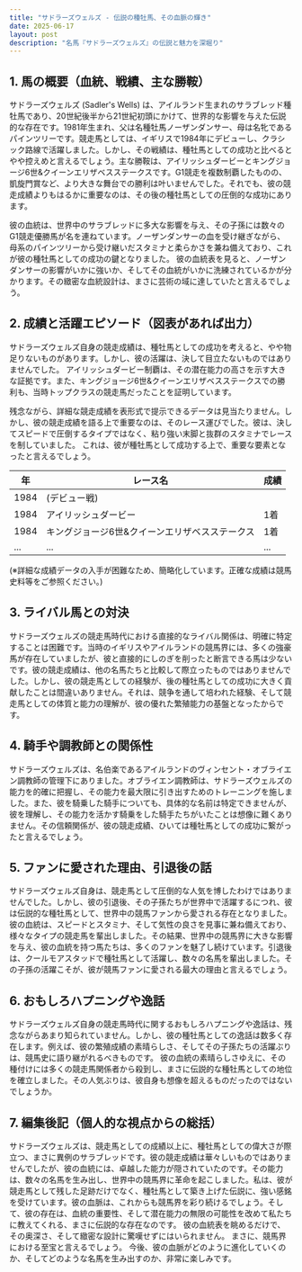 ```yaml
---
title: "サドラーズウェルズ - 伝説の種牡馬、その血脈の輝き"
date: 2025-06-17
layout: post
description: "名馬『サドラーズウェルズ』の伝説と魅力を深堀り"
---
```


## 1. 馬の概要（血統、戦績、主な勝鞍）

サドラーズウェルズ (Sadler's Wells) は、アイルランド生まれのサラブレッド種牡馬であり、20世紀後半から21世紀初頭にかけて、世界的な影響を与えた伝説的な存在です。1981年生まれ、父は名種牡馬ノーザンダンサー、母は名牝であるパインツリーです。競走馬としては、イギリスで1984年にデビューし、クラシック路線で活躍しました。しかし、その戦績は、種牡馬としての成功と比べるとやや控えめと言えるでしょう。主な勝鞍は、アイリッシュダービーとキングジョージ6世&クイーンエリザベスステークスです。G1競走を複数制覇したものの、凱旋門賞など、より大きな舞台での勝利は叶いませんでした。それでも、彼の競走成績よりもはるかに重要なのは、その後の種牡馬としての圧倒的な成功にあります。

彼の血統は、世界中のサラブレッドに多大な影響を与え、その子孫には数々のG1競走優勝馬が名を連ねています。ノーザンダンサーの血を受け継ぎながら、母系のパインツリーから受け継いだスタミナと柔らかさを兼ね備えており、これが彼の種牡馬としての成功の鍵となりました。  彼の血統表を見ると、ノーザンダンサーの影響がいかに強いか、そしてその血統がいかに洗練されているかが分かります。その緻密な血統設計は、まさに芸術の域に達していたと言えるでしょう。


## 2. 成績と活躍エピソード（図表があれば出力）

サドラーズウェルズ自身の競走成績は、種牡馬としての成功を考えると、やや物足りないものがあります。しかし、彼の活躍は、決して目立たないものではありませんでした。  アイリッシュダービー制覇は、その潜在能力の高さを示す大きな証拠です。また、キングジョージ6世&クイーンエリザベスステークスでの勝利も、当時トップクラスの競走馬だったことを証明しています。

残念ながら、詳細な競走成績を表形式で提示できるデータは見当たりません。しかし、彼の競走成績を語る上で重要なのは、そのレース運びでした。彼は、決してスピードで圧倒するタイプではなく、粘り強い末脚と抜群のスタミナでレースを制していました。  これは、彼が種牡馬として成功する上で、重要な要素となったと言えるでしょう。


| 年 | レース名 | 成績 |
|---|---|---|
| 1984 |  (デビュー戦) |  |
| 1984 | アイリッシュダービー | 1着 |
| 1984 | キングジョージ6世&クイーンエリザベスステークス | 1着 |
| ... | ... | ... |


(※詳細な成績データの入手が困難なため、簡略化しています。正確な成績は競馬史料等をご参照ください。)


## 3. ライバル馬との対決

サドラーズウェルズの競走馬時代における直接的なライバル関係は、明確に特定することは困難です。当時のイギリスやアイルランドの競馬界には、多くの強豪馬が存在していましたが、彼と直接的にしのぎを削ったと断言できる馬は少ないです。彼の競走成績は、他の名馬たちと比較して際立ったものではありませんでした。しかし、彼の競走馬としての経験が、後の種牡馬としての成功に大きく貢献したことは間違いありません。それは、競争を通して培われた経験、そして競走馬としての体質と能力の理解が、彼の優れた繁殖能力の基盤となったからです。


## 4. 騎手や調教師との関係性

サドラーズウェルズは、名伯楽であるアイルランドのヴィンセント・オブライエン調教師の管理下にありました。オブライエン調教師は、サドラーズウェルズの能力を的確に把握し、その能力を最大限に引き出すためのトレーニングを施しました。また、彼を騎乗した騎手についても、具体的な名前は特定できませんが、彼を理解し、その能力を活かす騎乗をした騎手たちがいたことは想像に難くありません。その信頼関係が、彼の競走成績、ひいては種牡馬としての成功に繋がったと言えるでしょう。


## 5. ファンに愛された理由、引退後の話

サドラーズウェルズ自身は、競走馬として圧倒的な人気を博したわけではありませんでした。しかし、彼の引退後、その子孫たちが世界中で活躍するにつれ、彼は伝説的な種牡馬として、世界中の競馬ファンから愛される存在となりました。彼の血統は、スピードとスタミナ、そして気性の良さを見事に兼ね備えており、様々なタイプの競走馬を輩出しました。その結果、世界中の競馬界に大きな影響を与え、彼の血統を持つ馬たちは、多くのファンを魅了し続けています。引退後は、クールモアスタッドで種牡馬として活躍し、数々の名馬を輩出しました。その子孫の活躍こそが、彼が競馬ファンに愛される最大の理由と言えるでしょう。


## 6. おもしろハプニングや逸話

サドラーズウェルズ自身の競走馬時代に関するおもしろハプニングや逸話は、残念ながらあまり知られていません。しかし、彼の種牡馬としての逸話は数多く存在します。例えば、彼の繁殖成績の素晴らしさ、そしてその子孫たちの活躍ぶりは、競馬史に語り継がれるべきものです。  彼の血統の素晴らしさゆえに、その種付けには多くの競走馬関係者から殺到し、まさに伝説的な種牡馬としての地位を確立しました。その人気ぶりは、彼自身も想像を超えるものだったのではないでしょうか。


## 7. 編集後記（個人的な視点からの総括）

サドラーズウェルズは、競走馬としての成績以上に、種牡馬としての偉大さが際立つ、まさに異例のサラブレッドです。彼の競走成績は華々しいものではありませんでしたが、彼の血統には、卓越した能力が隠されていたのです。その能力は、数々の名馬を生み出し、世界中の競馬界に革命を起こしました。私は、彼が競走馬として残した足跡だけでなく、種牡馬として築き上げた伝説に、強い感銘を受けています。彼の血脈は、これからも競馬界を彩り続けるでしょう。そして、彼の存在は、血統の重要性、そして潜在能力の無限の可能性を改めて私たちに教えてくれる、まさに伝説的な存在なのです。  彼の血統表を眺めるだけで、その奥深さ、そして緻密な設計に驚嘆せずにはいられません。  まさに、競馬界における至宝と言えるでしょう。  今後、彼の血脈がどのように進化していくのか、そしてどのような名馬を生み出すのか、非常に楽しみです。
